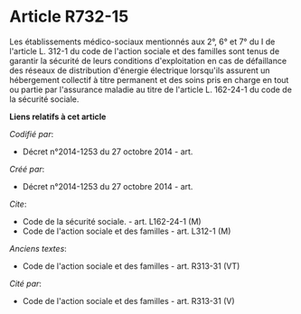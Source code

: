# Article R732-15

Les établissements médico-sociaux mentionnés aux 2°, 6° et 7° du I de l'article L. 312-1 du code de l'action sociale et des
familles sont tenus de garantir la sécurité de leurs conditions d'exploitation en cas de défaillance des réseaux de
distribution d'énergie électrique lorsqu'ils assurent un hébergement collectif à titre permanent et des soins pris en charge
en tout ou partie par l'assurance maladie au titre de l'article L. 162-24-1 du code de la sécurité sociale.

**Liens relatifs à cet article**

_Codifié par_:

  - Décret n°2014-1253 du 27 octobre 2014 - art.

_Créé par_:

  - Décret n°2014-1253 du 27 octobre 2014 - art.

_Cite_:

  - Code de la sécurité sociale. - art. L162-24-1 (M)
  - Code de l'action sociale et des familles - art. L312-1 (M)

_Anciens textes_:

  - Code de l'action sociale et des familles - art. R313-31 (VT)

_Cité par_:

  - Code de l'action sociale et des familles - art. R313-31 (V)
